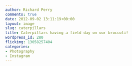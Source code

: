 ```yaml
---
author: Richard Perry
comments: true
date: 2012-09-02 13:11:19+00:00
layout: image
slug: caterpillars
title: Caterpillars having a field day on our broccoli!
wordpress_id: 280
flickimg: 13058257404
categories:
- Photography
- Instagram
---
```


